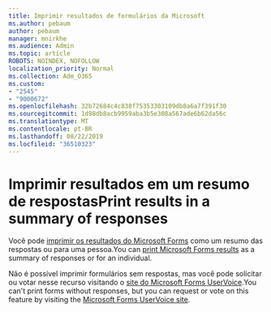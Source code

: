 ```yaml
---
title: Imprimir resultados de formulários da Microsoft
ms.author: pebaum
author: pebaum
manager: mnirkhe
ms.audience: Admin
ms.topic: article
ROBOTS: NOINDEX, NOFOLLOW
localization_priority: Normal
ms.collection: Adm_O365
ms.custom:
- "2545"
- "9000672"
ms.openlocfilehash: 32b72684c4c838f75353303109db8a6a7f391f30
ms.sourcegitcommit: 1d98db8acb9959aba3b5e308a567ade6b62da56c
ms.translationtype: MT
ms.contentlocale: pt-BR
ms.lasthandoff: 08/22/2019
ms.locfileid: "36510323"
---
```

# <a name="print-results-in-a-summary-of-responses"></a><span data-ttu-id="e2514-102">Imprimir resultados em um resumo de respostas</span><span class="sxs-lookup"><span data-stu-id="e2514-102">Print results in a summary of responses</span></span>

<span data-ttu-id="e2514-103">Você pode [imprimir os resultados do Microsoft Forms](https://support.office.com/article/print-a-form-22100b98-ba3c-41c1-9513-f76caca664fc) como um resumo das respostas ou para uma pessoa.</span><span class="sxs-lookup"><span data-stu-id="e2514-103">You can [print Microsoft Forms results](https://support.office.com/article/print-a-form-22100b98-ba3c-41c1-9513-f76caca664fc) as a summary of responses or for an individual.</span></span> 

<span data-ttu-id="e2514-104">Não é possível imprimir formulários sem respostas, mas você pode solicitar ou votar nesse recurso visitando o [site do Microsoft Forms UserVoice](https://microsoftforms.uservoice.com/forums/386451-welcome-to-microsoft-forms-suggestion-box).</span><span class="sxs-lookup"><span data-stu-id="e2514-104">You can't print forms without responses, but you can request or vote on this feature by visiting the [Microsoft Forms UserVoice site](https://microsoftforms.uservoice.com/forums/386451-welcome-to-microsoft-forms-suggestion-box).</span></span>
